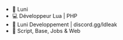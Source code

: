 - 👋 Luni
- 💻 Développeur Lua | PHP
- 🌱 Luni Developpement | discord.gg/ldleak
- 👀 Script, Base, Jobs & Web

<!---
ImLuni.fr
--->
